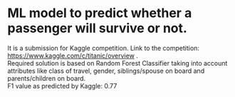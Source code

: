 # ML model to predict whether a passenger will survive or not.
It is a submission for Kaggle competition. Link to the competition: https://www.kaggle.com/c/titanic/overview .\
Required solution is based on Random Forest Classifier taking into account attributes like class of travel, gender, siblings/spouse on board and parents/children on board.\
F1 value as predicted by Kaggle: 0.77
